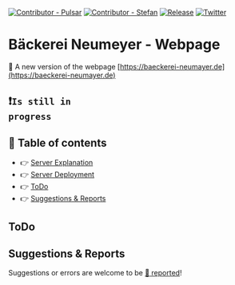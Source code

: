 [![Contributor - Pulsar](https://img.shields.io/badge/author-Pulsar7-lightgrey.svg?colorB=9900cc&style=flat-square)](https://github.com/Pulsar7)
[![Contributor - Stefan](https://img.shields.io/badge/author-Stefan572-lightgrey.svg?colorB=9901cc&style=flat-square)](https://github.com/Stefan572)
[![Release](https://img.shields.io/github/release/dmhendricks/file-icon-vectors.svg?style=flat-square)](https://github.com/Pulsar7/Baeckerei-Neumeyer/releases)
[![Twitter](https://img.shields.io/twitter/url/https/github.com/dmhendricks/file-icon-vectors.svg?style=social)](https://twitter.com/SevenPulsar)

# Bäckerei Neumeyer - Webpage

:large_orange_diamond: A new version of the webpage [https://baeckerei-neumayer.de](https://baeckerei-neumayer.de)

## :heavy_exclamation_mark:<code>Is still in progress</code>

## :pushpin: Table of contents

* :point_right: [Server Explanation](#server-explanation)
* :point_right: [Server Deployment](#server-deployment)
* :point_right: [ToDo](#todo)
* :point_right: [Suggestions & Reports](#suggestions--reports)

## ToDo



## Suggestions & Reports

Suggestions or errors are welcome to be [:link: reported](https://github.com/Pulsar7/Baeckerei-Neumeyer/issues)!
